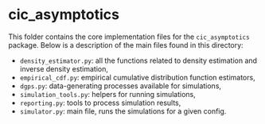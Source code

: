 # cic_asymptotics

This folder contains the core implementation files for the `cic_asymptotics` package. Below is a description of the main files found in this directory:

- `density_estimator.py`: all the functions related to density estimation and inverse density estimation,
- `empirical_cdf.py`: empirical cumulative distribution function estimators,
- `dgps.py`: data-generating processes available for simulations,
- `simulation_tools.py`: helpers for running simulations,
- `reporting.py`: tools to process simulation results,
- `simulator.py`: main file, runs the simulations for a given config.